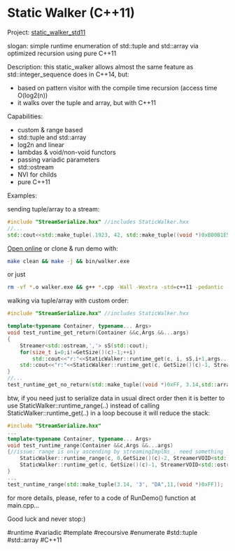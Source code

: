 # Static Walker (C++11)

Project: [static_walker_std11][Open online]

slogan: simple runtime enumeration of std::tuple and std::array via optimized recursion using pure C++11

Description:
this static_walker allows almost the same feature as std::integer_sequence does in C++14, but:
 - based on pattern visitor with the compile time recursion (access time O(log2(n))
 - it walks over the tuple and array, but with C++11

Capabilities:
* custom & range based
* std::tuple and std::array
* log2n and linear
* lambdas & void/non-void functors
* passing variadic parameters
* std::ostream
* NVI for childs
* pure C++11  

Examples:

sending tuple/array to a stream:  
```cpp
#include "StreamSerialize.hxx" //includes StaticWalker.hxx
//...
std::cout<<std::make_tuple(.1923, 42, std::make_tuple((void *)0xB00B1E5,'|', 3.14, -4, std::array<char, 3>{'a','b','c'}), "cba")<<'\n';
```  

[Open online] or clone & run demo with:

```bash
make clean && make -j && bin/walker.exe
```  
or just
```bash
rm -vf *.o walker.exe && g++ *.cpp -Wall -Wextra -std=c++11 -pedantic -o walker.exe && ./walker.exe
```

walking via tuple/array with custom order:  
```cpp
#include "StreamSerialize.hxx" //includes StaticWalker.hxx

template<typename Container, typename... Args>
void test_runtime_get_return(Container &&c,Args &&...args)
{
    Streamer<std::ostream,','> sS(std::cout);                              //you can define your own callback
    for(size_t i=0;i!=GetSize()(c)-1;++i)                                  //define any order you want
        std::cout<<"r:"<<StaticWalker::runtime_get(c, i, sS,i+1,args...);  //<--KEY POINT OF EXAMPLE: invoke the callback
    std::cout<<"r:"<<StaticWalker::runtime_get(c, GetSize()(c)-1, Streamer<std::ostream>(std::cout),GetSize()(c),args...);
}
//...
test_runtime_get_no_return(std::make_tuple((void *)0xFF, 3.14,std::array<char, 3>{ 'x','y','z' }, 8, 'x'),' ');
```

btw, if you need just to serialize data in usual direct order then it is better to use StaticWalker::runtime_range(..) instead of calling StaticWalker::runtime_get(..) in a loop becouse it will reduce the stack:
```cpp
#include "StreamSerialize.hxx"
...
template<typename Container, typename... Args>
void test_runtime_range(Container &&c,Args &&...args)
{//issue: range is only ascending by streamingImplNs_. need something like iterable diapason
    StaticWalker::runtime_range(c, 0,GetSize()(c)-2, StreamerVOID<std::ostream,','>(std::cout),args...);
    StaticWalker::runtime_get(c, GetSize()(c)-1, StreamerVOID<std::ostream>(std::cout),GetSize()(c),args...);
}
...
test_runtime_range(std::make_tuple(3.14, '3', "DA",11,(void *)0xFF));
```

for more details, please, refer to a code of RunDemo() function at main.cpp...

Good luck and never stop:)

[Open online]: https://wandbox.org/permlink/QDKQv2EK8Y1OiIxm

#runtime #variadic #template #recoursive #enumerate #std::tuple #std::array #C++11
